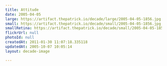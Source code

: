 ```yaml
---
title: Attitude
date: 2005-04-05
large: https://artifact.thepatrick.io/decade/large/2005-04-05-1856.jpg
small: https://artifact.thepatrick.io/decade/small/2005-04-05-1856.jpg
smallRetina: https://artifact.thepatrick.io/decade/small/2005-04-05-1856@2x.jpg
flickrUrl: null
photoId: null
createdAt: 2011-01-30 11:07:18.335118
updatedAt: 2005-10-07 10:05:14
layout: decade-image

---
```


